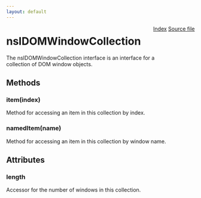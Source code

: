 ```yaml
---
layout: default
---
```

<div class='links' style='float:right'><a href="../index.html">Index</a>
<a href="http://dxr.mozilla.org/mozilla-central/source/dom/interfaces/base/nsIDOMWindowCollection.idl">Source file</a>
</div>

# nsIDOMWindowCollection #
  
The nsIDOMWindowCollection interface is an interface for a  
collection of DOM window objects.  
  

## Methods ##

### item(index) ###
  
Method for accessing an item in this collection by index.  
  

### namedItem(name) ###
  
Method for accessing an item in this collection by window name.  
  

## Attributes ##

### length ###
  
Accessor for the number of windows in this collection.  
  
